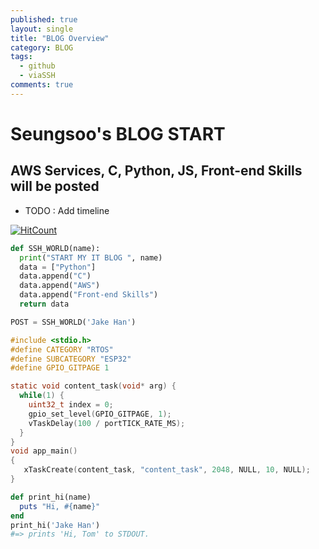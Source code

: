 ```yaml
---
published: true
layout: single
title: "BLOG Overview"
category: BLOG
tags:
  - github
  - viaSSH
comments: true
---
```


Seungsoo's BLOG START
=============

AWS Services, C, Python, JS, Front-end Skills will be posted
------------

- TODO : Add timeline

<!-- ![HitCount](http://hits.dwyl.com/https://viassh.github.io/blog/firstday/.svg) -->
[![HitCount](http://hits.dwyl.com/viassh/https://viasshgithubio/blog/firstday/.svg)](http://hits.dwyl.com/viassh/https://viasshgithubio/blog/firstday/)


```python
def SSH_WORLD(name):
  print("START MY IT BLOG ", name)
  data = ["Python"]
  data.append("C")
  data.append("AWS")
  data.append("Front-end Skills")
  return data

POST = SSH_WORLD('Jake Han')
```


```c
#include <stdio.h>
#define CATEGORY "RTOS"
#define SUBCATEGORY "ESP32"
#define GPIO_GITPAGE 1

static void content_task(void* arg) {
  while(1) {
    uint32_t index = 0;
    gpio_set_level(GPIO_GITPAGE, 1);
    vTaskDelay(100 / portTICK_RATE_MS);
  }
}
void app_main()
{
   xTaskCreate(content_task, "content_task", 2048, NULL, 10, NULL);
}  
```

```ruby
def print_hi(name)
  puts "Hi, #{name}"
end
print_hi('Jake Han')
#=> prints 'Hi, Tom' to STDOUT.
```
